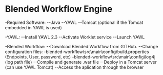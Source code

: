 # Blended Workflow Engine

-Required Software:
--Java
--YAWL
--Tomcat (optional if the Tomcat embedded in YAWL is used)

-YAWL:
--Install YAWL 2.3
--Activate Worklet service
--Launch YAWL

-Blended Workflow:
--Download Blended Workflow from GITHub.
--Change configuration files:
    -blended-workflow\src\main\config\build.properties (Endpoints, User, password, etc)
    -blended-workflow\src\main\config\log4j (log path file)
--Compile and generate .war file
--Deploy in a Tomcat server (can use YAWL Tomcat)
--Access the aplication through the browser
